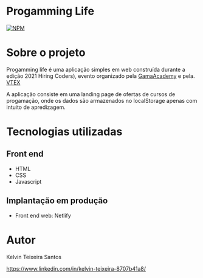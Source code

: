 # Progamming Life 
[![NPM](https://img.shields.io/npm/l/react)](https://github.com/kelvinteixeira/LandingPage-HiringCoders/blob/main/LICENSE) 

# Sobre o projeto

Progamming life é uma aplicação simples em web construída durante a edição 2021 Hiring Coders), evento organizado pela [GamaAcademy](https://www.gama.academy/ "Site da Gama Academy") e pela. [VTEX](https://vtex.com/br-pt/ "Site da VTEX")  
 
A aplicação consiste em uma landing page de ofertas de cursos de progamação, onde os dados são armazenados no localStorage apenas com intuito de apredizagem.

# Tecnologias utilizadas
## Front end
- HTML 
- CSS 
- Javascript 

## Implantação em produção
- Front end web: Netlify

# Autor

Kelvin Teixeira Santos

https://www.linkedin.com/in/kelvin-teixeira-8707b41a8/

